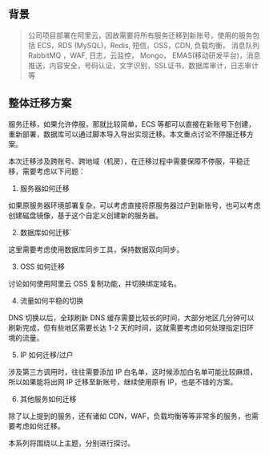 ## 背景

> 公司项目部署在阿里云，因故需要将所有服务迁移到新账号，使用的服务包括 ECS，RDS (MySQL)，Redis, 短信，OSS，CDN, 负载均衡， 消息队列 RabbitMQ ，WAF, 日志，云监控， Mongo， EMAS(移动研发平台)，消息推送，内容安全，号码认证，文字识别，SSL证书，数据库审计，日志审计等

## 整体迁移方案

服务迁移，如果允许停服，那就比较简单，ECS 等都可以直接在新账号下创建，重新部署，数据库可以通过脚本导入导出实现迁移。本文重点讨论不停服迁移方案。

本次迁移涉及跨账号、跨地域（机房），在迁移过程中需要保障不停服，平稳迁移，需要考虑以下问题：

1. 服务器如何迁移

如果原服务器环境部署复杂，可以考虑直接将原服务器过户到新账号，也可以考虑创建磁盘镜像，基于这个自定义创建新的服务器。

2. 数据库如何迁移`

这里需要考虑使用数据库同步工具，保持数据双向同步。

3. OSS 如何迁移

讨论如何使用阿里云 OSS 复制功能，并切换绑定域名。

4. 流量如何平稳的切换

DNS 切换以后，全球刷新 DNS 缓存需要比较长的时间，大部分地区几分钟可以刷新完成，但有些地区需要长达 1-2 天的时间，这就需要考虑如何处理指定旧环境的流量。

5. IP 如何迁移/过户

涉及第三方调用时，往往需要添加 IP 白名单，这时候添加白名单可能比较麻烦，所以如果能将出网 IP 迁移至新账号，继续使用原有 IP，也是不错的方案。

6. 其他服务如何迁移

除了以上提到的服务，还有诸如 CDN，WAF，负载均衡等等非常多的服务，也需要考虑如何迁移。


本系列将围绕以上主题，分别进行探讨。